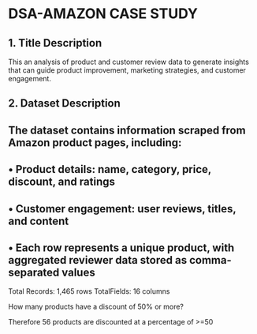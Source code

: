 # DSA-AMAZON CASE STUDY

## 1. Title Description
This an analysis of product and customer review data to generate insights that can
guide product improvement, marketing strategies, and customer engagement.

## 2. Dataset Description
The dataset contains information scraped from Amazon product pages, including:
-
• Product details: name, category, price, discount, and ratings
-
•  Customer engagement: user reviews, titles, and content
-
•  Each row represents a unique product, with aggregated reviewer data
stored as comma-separated values
-
Total Records: 1,465 rows
TotalFields: 16 columns

How many products have a discount of 50% or more? 

Therefore 56 products are discounted at a percentage of >=50
